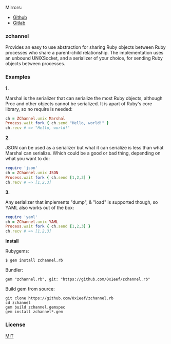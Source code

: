 Mirrors:

* [Github](https://github.rom/0x1eef/zchannel.rb)
* [Gitlab](https://gitlab.com/0x1eef/zchannel.rb)

### zchannel

Provides an easy to use abstraction for sharing Ruby objects between Ruby
processes who share a parent-child relationship. The implementation uses
an unbound UNIXSocket, and a serializer of your choice, for sending Ruby
objects between processes.

### Examples

__1.__

Marshal is the serializer that can serialize the most Ruby objects, although
Proc and other objects cannot be serialized. It is apart of Ruby's core library,
so no require is needed:

```ruby
ch = ZChannel.unix Marshal
Process.wait fork { ch.send "Hello, world!" }
ch.recv # => "Hello, world!"
```

__2.__

JSON can be used as a serializer but what it can serialize is less than what
Marshal can serialize. Which could be a good or bad thing, depending on what
you want to do:

```ruby
require 'json'
ch = ZChannel.unix JSON
Process.wait fork { ch.send [1,2,3] }
ch.recv # => [1,2,3]
```

__3.__

Any serializer that implements "dump", & "load" is supported though, so YAML also works
out of the box:

```ruby
require 'yaml'
ch = ZChannel.unix YAML
Process.wait fork { ch.send [1,2,3] }
ch.recv # => [1,2,3]
```

__Install__

Rubygems:

	$ gem install zchannel.rb

Bundler:

    gem "zchannel.rb", git: "https://github.com/0x1eef/zchannel.rb"


Build gem from source:

    git clone https://github.com/0x1eef/zchannel.rb
    cd zchannel
    gem build zchannel.gemspec
    gem install zchannel*.gem

### License

[MIT](./LICENSE.txt)
